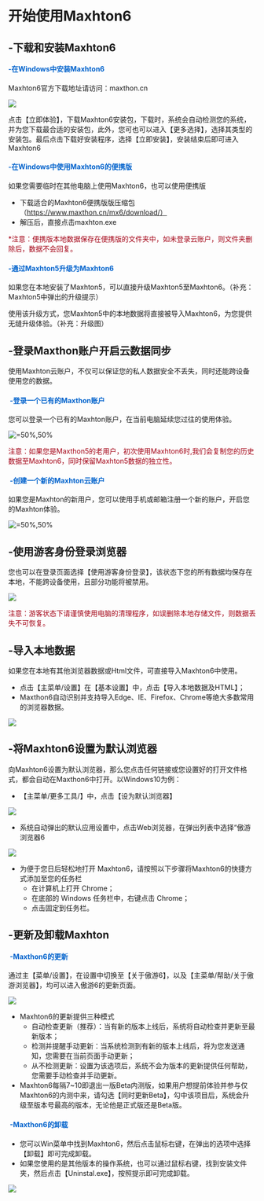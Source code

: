 # 开始使用Maxhton6



## -下载和安装Maxhton6 

#### <font color=#0062CC>-在Windows中安装Maxhton6</font>

Maxhton6官方下载地址请访问：maxthon.cn

![](images/01-1.png)



点击【立即体验】，下载Maxhton6安装包，下载时，系统会自动检测您的系统，并为您下载最合适的安装包，此外，您可也可以进入【更多选择】，选择其类型的安装包。最后点击下载好安装程序，选择【立即安装】，安装结束后即可进入Maxhton6

#### <font color=#0062CC>-在Windows中使用Maxhton6的便携版</font>

如果您需要临时在其他电脑上使用Maxhton6，也可以使用便携版

- 下载适合的Maxhton6便携版版压缩包（https://www.maxthon.cn/mx6/download/）
- 解压后，直接点击maxhton.exe

<font color=#A30014>*注意：便携版本地数据保存在便携版的文件夹中，如未登录云账户，则文件夹删除后，数据不会回复。</font>

#### <font color=#0062CC>-通过Maxhton5升级为Maxhton6</font>

如果您在本地安装了Maxhton5，可以直接升级Maxhton5至Maxhton6。（补充：Maxhton5中弹出的升级提示）



使用该升级方式，您Maxhton5中的本地数据将直接被导入Maxhton6，为您提供无缝升级体验。（补充：升级图）





## -登录Maxthon账户开启云数据同步

使用Maxhton云账户，不仅可以保证您的私人数据安全不丢失，同时还能跨设备使用您的数据。

#### <font color=#0062CC> -登录一个已有的Maxthon账户</font>

 您可以登录一个已有的Maxhton账户，在当前电脑延续您过往的使用体验。

![](images/01-3.png "=50%,50%") 

<font color=#A30014>注意：如果您是Maxthon5的老用户，初次使用Maxhton6时,我们会复制您的历史数据至Maxhton6，同时保留Maxhton5数据的独立性。</font>

#### <font color=#0062CC> -创建一个新的Maxhton云账户</font>

如果您是Maxhton的新用户，您可以使用手机或邮箱注册一个新的账户，开启您的Maxhton体验。

![](images/01-4.png "=50%,50%")



## -使用游客身份登录浏览器

您也可以在登录页面选择【使用游客身份登录】，该状态下您的所有数据均保存在本地，不能跨设备使用，且部分功能将被禁用。

![](images/01-5.png)

<font color=#A30014>注意：游客状态下请谨慎使用电脑的清理程序，如误删除本地存储文件，则数据丢失不可恢复。</font>



## -导入本地数据

如果您在本地有其他浏览器数据或Html文件，可直接导入Maxhton6中使用。

- 点击【主菜单/设置】在【基本设置】中，点击【导入本地数据及HTML】；
- Maxthon6自动识别并支持导入Edge、IE、Firefox、Chrome等绝大多数常用的浏览器数据。

![](images/01-6.png)



## -将Maxhton6设置为默认浏览器

向Maxhton6设置为默认浏览器，那么您点击任何链接或您设置好的打开文件格式，都会自动在Maxthon6中打开。以Windows10为例：

- 【主菜单/更多工具/】中，点击【设为默认浏览器】

![](images/01-7.png)

- 系统自动弹出的默认应用设置中，点击Web浏览器，在弹出列表中选择“傲游浏览器6

![](images/01-8.png)

- 为便于您日后轻松地打开 Maxhton6，请按照以下步骤将Maxhton6的快捷方式添加至您的任务栏
  - 在计算机上打开 Chrome；
  - 在底部的 Windows 任务栏中，右键点击 Chrome；
  - 点击固定到任务栏。



## -更新及卸载Maxhton

#### <font color=#0062CC> -Maxthon6的更新</font>

通过主【菜单/设置】，在设置中切换至【关于傲游6】，以及【主菜单/帮助/关于傲游浏览器】，均可以进入傲游6的更新页面。

![](images/01-9.png)

- Maxhton6的更新提供三种模式
  - 自动检查更新（推荐）：当有新的版本上线后，系统将自动检查并更新至最新版本；
  - 检测并提醒手动更新：当系统检测到有新的版本上线后，将为您发送通知，您需要在当前页面手动更新；
  - 从不检测更新：设置为该选项后，系统不会为版本的更新提供任何帮助，您需要手动检查并手动更新。
- Maxhton6每隔7~10即退出一版Beta内测版，如果用户想提前体验并参与仅Maxhton6的内测中来，请勾选【同时更新Beta】，勾中该项目后，系统会升级至版本号最高的版本，无论他是正式版还是Beta版。

#### <font color=#0062CC> -Maxthon6的卸载</font>

- 您可以Win菜单中找到Maxhton6，然后点击鼠标右键，在弹出的选项中选择【卸载】即可完成卸载。
- 如果您使用的是其他版本的操作系统，也可以通过鼠标右键，找到安装文件夹，然后点击【Uninstal.exe】，按照提示即可完成卸载。

![](images/01-10.png)


